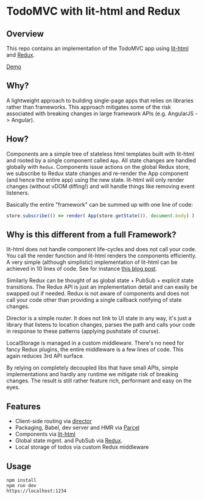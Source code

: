 # TodoMVC with lit-html and Redux

## Overview

This repo contains an implementation of the TodoMVC app using
[lit-html](https://lit-html.polymer-project.org) and [Redux](https://redux.js.org).

[Demo](https://spectory.github.io/lithtml-todomvc.github.io/)

## Why?

A lightweight approach to building single-page apps that relies on
libraries rather than frameworks. This approach mitigates some of the risk
associated with breaking changes in large framework APIs (e.g. AngularJS -> Angular).

## How?

Components are a simple tree of stateless html templates built with lit-html and
rooted by a single component called ```App```. All state changes are
handled globally with ```Redux```. Components issue actions on the
global Redux store, we subscribe to Redux state changes and re-render
the App component (and hence the entire app) using the new state.
lit-html will only render changes (without vDOM diffing!) and will
handle things like removing event listeners.

Basically the entire "framework" can be summed up with one line of code:
``` javascript
store.subscribe(() => render( App(store.getState()), document.body) )
```
## Why is this different from a full Framework?

lit-html does not handle component life-cycles and does not call your
code. You call the render function and lit-html renders the
components efficiently. A very simple (although simplistic) implementation
of lit-html can be achieved in 10 lines of code.
See for instance [this blog
post](http://2ality.com/2015/01/template-strings-html.html).

Similarly Redux can be thought of as global state + PubSub +
explicit state transitions. The Redux API is just an implementation
detail and can easily be swapped out if needed. Redux is not aware of components
and does not call your code other than providing a single callback
notifying of state changes.

Director is a simple router. It does not link to UI state in any way,
it's just a library that listens to location changes, parses the path
and calls your code in response to these patterns (applying pushstate
of course).

LocalStorage is managed in a custom middleware. There's no need for
fancy Redux plugins, the entire middleware is a few lines of
code. This again reduces 3rd API surface.

By relying on completely decoupled libs that have small APIs, simple implementations
and hardly any runtime we mitigate risk of breaking changes. The
result is still rather feature rich, performant and easy on the eyes.

## Features

* Client-side routing via [director](https://github.com/flatiron/director)
* Packaging, Babel, dev server and HMR via [Parcel](https://parceljs.org/)
* Components via [lit-html](https://lit-html.polymer-project.org) 
* Global state mgmt. and PubSub via [Redux](https://redux.js.org).
* Local storage of todos via custom Redux middleware

## Usage

``` shell
npm install
npm run dev
https://localhost:1234
```
